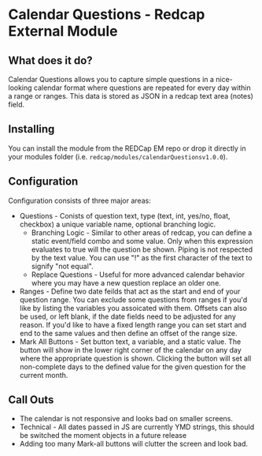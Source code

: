 # Calendar Questions - Redcap External Module

## What does it do?

Calendar Questions allows you to capture simple  questions in a nice-looking calendar format where questions are repeated for every day within a range or ranges. This data is stored as JSON in a redcap text area (notes) field.

## Installing

You can install the module from the REDCap EM repo or drop it directly in your modules folder (i.e. `redcap/modules/calendarQuestionsv1.0.0`).

## Configuration

Configuration consists of three major areas:

* Questions - Conists of question text, type (text, int, yes/no, float, checkbox) a unique variable name, optional branching logic.
    * Branching Logic - Similar to other areas of redcap, you can define a static event/field combo and some value. Only when this expression evaluates to true will the question be shown. Piping is not respected by the text value. You can use "!" as the first character of the text to signify "not equal".
    * Replace Questions - Useful for more advanced calendar behavior where you may have a new question replace an older one. 
* Ranges - Define two date feilds that act as the start and end of your question range. You can exclude some questions from ranges if you'd like by listing the variables you assoicated with them. Offsets can also be used, or left blank, if the date fields need to be adjusted for any reason. If you'd like to have a fixed length range you can set start and end to the same values and then define an offset of the range size.
* Mark All Buttons - Set button text, a variable, and a static value. The button will show in the lower right corner of the calendar on any day where the appropriate question is shown. Clicking the button will set all non-complete days to the defined value for the given question for the current month.

## Call Outs

* The calendar is not responsive and looks bad on smaller screens.
* Technical - All dates passed in JS are currently YMD strings, this should be switched the moment objects in a future release
* Adding too many Mark-all buttons will clutter the screen and look bad.